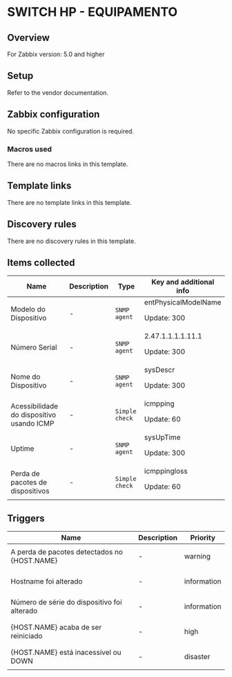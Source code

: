 # SWITCH HP - EQUIPAMENTO

## Overview

For Zabbix version: 5.0 and higher

## Setup

Refer to the vendor documentation.

## Zabbix configuration

No specific Zabbix configuration is required.

### Macros used

There are no macros links in this template.

## Template links

There are no template links in this template.

## Discovery rules

There are no discovery rules in this template.

## Items collected

|Name|Description|Type|Key and additional info|
|----|-----------|----|----|
|Modelo do Dispositivo|<p>-</p>|`SNMP agent`|entPhysicalModelName<p>Update: 300</p>|
|Número Serial|<p>-</p>|`SNMP agent`|2.47.1.1.1.1.11.1<p>Update: 300</p>|
|Nome do Dispositivo|<p>-</p>|`SNMP agent`|sysDescr<p>Update: 300</p>|
|Acessibilidade do dispositivo usando ICMP|<p>-</p>|`Simple check`|icmpping<p>Update: 60</p>|
|Uptime|<p>-</p>|`SNMP agent`|sysUpTime<p>Update: 300</p>|
|Perda de pacotes de dispositivos|<p>-</p>|`Simple check`|icmppingloss<p>Update: 60</p>|
## Triggers

|Name|Description|Priority|
|----|-----------|----|
|A perda de pacotes detectados no {HOST.NAME}|<p>-</p>|warning|
|Hostname foi alterado|<p>-</p>|information|
|Número de série do dispositivo foi alterado|<p>-</p>|information|
|{HOST.NAME} acaba de ser reiniciado|<p>-</p>|high|
|{HOST.NAME} está inacessível ou DOWN|<p>-</p>|disaster|
